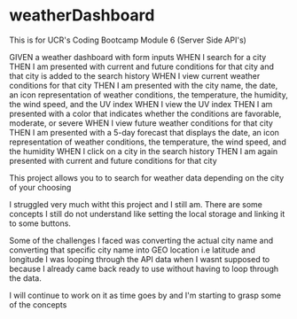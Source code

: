 # weatherDashboard

This is for UCR's Coding Bootcamp Module 6 (Server Side API's)

GIVEN a weather dashboard with form inputs
WHEN I search for a city
THEN I am presented with current and future conditions for that city and that city is added to the search history
WHEN I view current weather conditions for that city
THEN I am presented with the city name, the date, an icon representation of weather conditions, the temperature, the humidity, the wind speed, and the UV index
WHEN I view the UV index
THEN I am presented with a color that indicates whether the conditions are favorable, moderate, or severe
WHEN I view future weather conditions for that city
THEN I am presented with a 5-day forecast that displays the date, an icon representation of weather conditions, the temperature, the wind speed, and the humidity
WHEN I click on a city in the search history
THEN I am again presented with current and future conditions for that city

This project allows you to to search for weather data depending on the city of your choosing

I struggled very much witht this project and I still am.
There are some concepts I still do not understand like setting the local storage and linking it to some buttons.

Some of the challenges I faced was converting the actual city name and converting that specific city name into GEO location i.e latitude and longitude
I was looping through the API data when I wasnt supposed to because I already came back ready to use without having to loop through the data.

I will continue to work on it as time goes by and I'm starting to grasp some of the concepts
